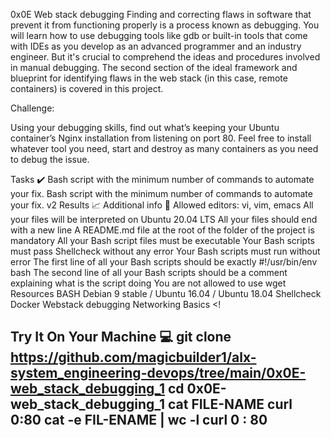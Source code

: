 0x0E Web stack debugging
Finding and correcting flaws in software that prevent it from functioning properly is a process known as debugging. You will learn how to use debugging tools like gdb or built-in tools that come with IDEs as you develop as an advanced programmer and an industry engineer. But it's crucial to comprehend the ideas and procedures involved in manual debugging. The second section of the ideal framework and blueprint for identifying flaws in the web stack (in this case, remote containers) is covered in this project.

Challenge:

Using your debugging skills, find out what’s keeping your Ubuntu container’s Nginx installation from listening on port 80. Feel free to install whatever tool you need, start and destroy as many containers as you need to debug the issue.

Tasks ✔️
Bash script with the minimum number of commands to automate your fix.
Bash script with the minimum number of commands to automate your fix. v2
Results 📈
Additional info 🚧
Allowed editors: vi, vim, emacs
All your files will be interpreted on Ubuntu 20.04 LTS
All your files should end with a new line
A README.md file at the root of the folder of the project is mandatory
All your Bash script files must be executable
Your Bash scripts must pass Shellcheck without any error
Your Bash scripts must run without error
The first line of all your Bash scripts should be exactly #!/usr/bin/env bash
The second line of all your Bash scripts should be a comment explaining what is the script doing
You are not allowed to use wget
Resources
BASH
Debian 9 stable / Ubuntu 16.04 / Ubuntu 18.04
Shellcheck
Docker
Webstack debugging
Networking Basics
<!

Try It On Your Machine 💻
git clone https://github.com/magicbuilder1/alx-system_engineering-devops/tree/main/0x0E-web_stack_debugging_1
cd 0x0E-web_stack_debugging_1
cat FILE-NAME
curl 0:80
cat -e FIL-ENAME | wc -l
curl 0 : 80
-
